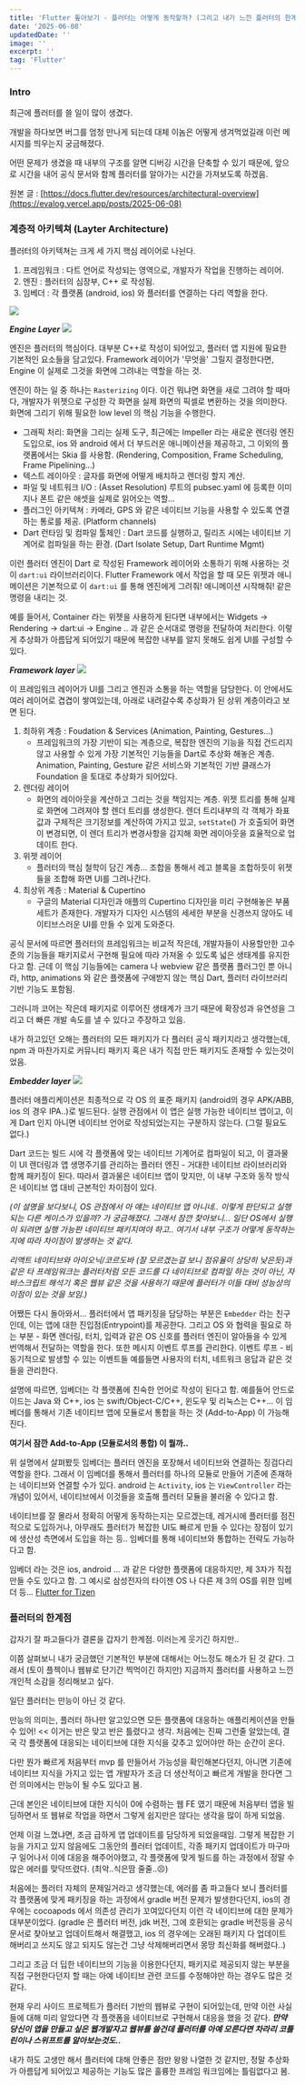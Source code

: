 ```yaml
---
title: 'Flutter 톺아보기 - 플러터는 어떻게 동작할까? (그리고 내가 느낀 플러터의 한계점.)'
date: '2025-06-08'
updatedDate: ''
image: ''
excerpt: ''
tag: 'Flutter'
---
```


### **Intro**

최근에 플러터를 쓸 일이 많이 생겼다.

개발을 하다보면 버그를 엄청 만나게 되는데 대체 이놈은 어떻게 생겨먹었길래 이런 메시지를 띄우는지 궁금해졌다.

어떤 문제가 생겼을 때 내부의 구조를 알면 디버깅 시간을 단축할 수 있기 때문에, 앞으로 시간을 내어 공식 문서와 함께 플러터를 알아가는 시간을 가져보도록 하겠음.

원본 글 : [https://docs.flutter.dev/resources/architectural-overview](https://evalog.vercel.app/posts/2025-06-08)

### **계층적 아키텍쳐 (Layter Architecture)**

플러터의 아키텍쳐는 크게 세 가지 핵심 레이어로 나뉜다.

1. 프레임워크 : 다트 언어로 작성되는 영역으로, 개발자가 작업을 진행하는 레이어.
2. 엔진 : 플러터의 심장부, C++ 로 작성됨.
3. 임베더 : 각 플랫폼 (android, ios) 와 플러터를 연결하는 다리 역할을 한다.

![](https://i.imgur.com/9E1IYwr.png)

**_Engine Layer_**
![](https://i.imgur.com/wvPbwAU.png)

엔진은 플러터의 핵심이다. 대부분 C++로 작성이 되어있고, 플러터 앱 지원에 필요한 기본적인 요소들을 담고있다. Framework 레이어가 '무엇을' 그릴지 결정한다면, Engine 이 실제로 그것을 화면에 그려내는 역할을 하는 것.

엔진이 하는 일 중 하나는 `Rasterizing` 이다. 이건 뭐냐면 화면을 새로 그려야 할 때마다, 개발자가 위젯으로 구성한 각 화면을 실제 화면의 픽셀로 변환하는 것을 의미한다. 화면에 그리기 위해 필요한 low level 의 핵심 기능을 수행한다.

- 그래픽 처리: 화면을 그리는 실제 도구, 최근에는 Impeller 라는 새로운 렌더링 엔진 도입으로, ios 와 android 에서 더 부드러운 애니메이션을 제공하고, 그 이외의 플랫폼에서는 Skia 를 사용함. (Rendering, Composition, Frame Scheduling, Frame Pipelining...)
- 텍스트 레이아웃 : 글자를 화면에 어떻게 배치하고 렌더링 할지 계산.
- 파일 및 네트워크 I/O : (Asset Resolution) 루트의 pubsec.yaml 에 등록한 이미지나 폰트 같은 애셋을 실제로 읽어오는 역할...
- 플러그인 아키텍쳐 : 카메라, GPS 와 같은 네이티브 기능을 사용할 수 있도록 연결하는 통로를 제공. (Platform channels)
- Dart 런타임 및 컴파일 툴체인 : Dart 코드를 실행하고, 릴리즈 시에는 네이티브 기계어로 컴파일을 하는 환경. (Dart Isolate Setup, Dart Runtime Mgmt)

이런 플러터 엔진이 Dart 로 작성된 Framework 레이어와 소통하기 위해 사용하는 것이 `dart:ui` 라이브러리이다. Flutter Framework 에서 작업을 할 때 모든 위젯과 애니메이션은 기본적으로 이 `dart:ui` 를 통해 엔진에게 그려줘! 애니메이션 시작해줘! 같은 명령을 내리는 것.

예를 들어서, Container 라는 위젯을 사용하게 된다면 내부에서는 Widgets -> Rendering -> dart:ui -> Engine .. 과 같은 순서대로 명령을 전달하여 처리한다. 이렇게 추상화가 아름답게 되어있기 때문에 복잡한 내부를 알지 못해도 쉽게 UI를 구성할 수 있다.

**_Framework layer_**
![](https://i.imgur.com/uKycStn.png)

이 프레임워크 레이어가 UI를 그리고 엔진과 소통을 하는 역할을 담당한다. 이 안에서도 여러 레이어로 겹겹이 쌓여있는데, 아래로 내려갈수록 추상화가 된 상위 계층이라고 보면 된다.

1. 최하위 계층 : Foudation & Services (Animation, Painting, Gestures...)
   - 프레임워크의 가장 기반이 되는 계층으로, 복잡한 엔진의 기능을 직접 건드리지 않고 사용할 수 있게 가장 기본적인 기능들을 Dart로 추상화 해놓은 계층. Animation, Painting, Gesture 같은 서비스와 기본적인 기반 클래스가 Foundation 을 토대로 추상화가 되어있다.
2. 렌더링 레이어
   - 화면의 레이아웃을 계산하고 그리는 것을 책임지는 계층. 위젯 트리를 통해 실제로 화면에 그려져야 할 렌더 트리를 생성한다. 렌더 트리내부의 각 객체가 좌표값과 구체적은 크기정보를 계산하여 가지고 있고, `setState`() 가 호출되어 화면이 변경되면, 이 렌더 트리가 변경사항을 감지해 화면 레이아웃을 효율적으로 업데이트 한다.
3. 위젯 레이어
   - 플러터의 핵심 철학이 담긴 계층... 조합을 통해서 레고 블록을 조합하듯이 위젯들을 조합해 화면 UI를 그려나간다.
4. 최상위 계층 : Material & Cupertino
   - 구글의 Material 디자인과 애플의 Cupertino 디자인을 미리 구현해놓은 부품 세트가 존재한다. 개발자가 디자인 시스템의 세세한 부분을 신경쓰지 않아도 네이티브스러운 UI를 만들 수 있게 도와준다.

공식 문서에 따르면 플러터의 프레임워크는 비교적 작은데, 개발자들이 사용할만한 고수준의 기능들을 패키지로서 구현해 필요에 따라 가져올 수 있도록 넓은 생태계를 유지한다고 함. 근데 이 핵심 기능들에는 camera 나 webview 같은 플랫폼 플러그인 뿐 아니라, http, animations 와 같은 플랫폼에 구애받지 않는 핵심 Dart, 플러터 라이브러리 기반 기능도 포함됨.

그러니까 코어는 작은데 패키지로 이루어진 생태계가 크기 때문에 확장성과 유연성을 그리고 더 빠른 개발 속도를 낼 수 있다고 주장하고 있음.

내가 하고있던 오해는 플러터의 모든 패키지가 다 플러터 공식 패키지라고 생각했는데, npm 과 마찬가지로 커뮤니티 패키지 혹은 내가 직접 만든 패키지도 존재할 수 있는것이었음.

**_Embedder layer_**
![](https://i.imgur.com/g9z4jM7.png)

플러터 애플리케이션은 최종적으로 각 OS 의 표준 패키지 (android의 경우 APK/ABB, ios 의 경우 IPA..)로 빌드된다. 실행 관점에서 이 앱은 실행 가능한 네이티브 앱이고, 이게 Dart 인지 아니면 네이티브 언어로 작성되었는지는 구분하지 않는다. (그럴 필요도 없다.)

Dart 코드는 빌드 시에 각 플랫폼에 맞는 네이티브 기계어로 컴파일이 되고, 이 결과물이 UI 렌더링과 앱 생명주기를 관리하는 플러터 엔진 - 거대한 네이티브 라이브러리와 함께 패키징이 된다. 따라서 결과물은 네이티브 앱이 맞지만, 이 내부 구조와 동작 방식은 네이티브 앱 대비 근본적인 차이점이 있다.

_*(이 설명을 보다보니, OS 관점에서 아 얘는 네이티브 앱 아니네.. 이렇게 판단되고 실행되는 다른 케이스가 있을까? 가 궁금해졌다. 그래서 잠깐 찾아보니... 일단 OS에서 실행이 되려면 실행 가능판 네이티브 패키지여야 하고.. 여기서 내부 구조가 어떻게 동작하는지에 따라 차이점이 발생하는 것 같다.*_

_*리액트 네이티브와 아이오닉/코르도바 (잘 모르겠는걸 보니 점유율이 상당히 낮은듯)과 같은 타 프레임워크는 플러터처럼 모든 코드를 다 네이티브로 컴파일 하는 것이 아닌, 자바스크립트 해석기 혹은 웹뷰 같은 것을 사용하기 때문에 플러터가 이들 대비 성능상의 이점이 있는 것을 보임.)*_

어쨌든 다시 돌아와서... 플러터에서 앱 패키징을 담당하는 부분은 `Embedder` 라는 친구인데, 이는 앱에 대한 진입점(Entrypoint)를 제공한다. 그리고 OS 와 협력을 필요로 하는 부분 - 화면 렌더링, 터치, 입력과 같은 OS 신호를 플러터 엔진이 알아들을 수 있게 번역해서 전달하는 역할을 한다. 또한 메시지 이벤트 루프를 관리한다. 이벤트 루프 - 비동기적으로 발생할 수 있는 이벤트들 예를들면 사용자의 터치, 네트워크 응답과 같은 것들을 관리한다.

설명에 따르면, 임베더는 각 플랫폼에 친숙한 언어로 작성이 된다고 함. 예를들어 안드로이드는 Java 와 C++, ios 는 swift/Object-C/C++, 윈도우 및 리눅스는 C++... 이 임베더를 통해서 기존 네이티브 앱에 모듈로서 통합을 하는 것 (Add-to-App) 이 가능해진다.

**여기서 잠깐 Add-to-App (모듈로서의 통합) 이 뭘까..**

위 설명에서 살펴봤듯 임베더는 플러터 엔진을 포장해서 네이티브와 연결하는 징검다리 역할을 한다. 그래서 이 임베더를 통해서 플러터를 하나의 모듈로 만들어 기존에 존재하는 네이티브와 연결할 수가 있다. android 는 `Activity`, ios 는 `ViewController` 라는 개념이 있어서, 네이티브에서 이것들을 호출해 플러터 모듈을 불러올 수 있다고 함.

네이티브를 잘 몰라서 정확히 어떻게 동작하는지는 모르겠는데, 레거시에 플러터를 점진적으로 도입하거나, 아무래도 플러터가 복잡한 UI도 빠르게 만들 수 있다는 장점이 있기에 생산성 측면에서 도입을 하는 등.. 임베더를 통해 네이티브와 통합하는 전략도 가능하다고 함.

임베더 라는 것은 ios, android ... 과 같은 다양한 플랫폼에 대응하지만, 제 3자가 직접 만들 수도 있다고 함. 그 예시로 삼성전자의 타이젠 OS 나 다른 제 3의 OS를 위한 임베더 등... [Flutter for Tizen](https://developer.samsung.com/smarttv/develop/native/flutter.html)

### **플러터의 한계점**

갑자기 잘 파고들다가 결론을 갑자기 한계점. 이러는게 웃기긴 하지만..

이쯤 살펴보니 내가 궁금했던 기본적인 부분에 대해서는 어느정도 해소가 된 것 같다.
그래서 (토이 플젝이나 웹뷰로 단기간 찍먹이긴 하지만) 지금까지 플러터를 사용하고 느낀 개인적 소감을 정리해보고 싶다.

일단 플러터는 만능이 아닌 것 같다.

만능의 의미는, 플러터 하나만 알고있으면 모든 플랫폼에 대응하는 애플리케이션을 만들 수 있어! << 이거는 반은 맞고 반은 틀렸다고 생각. 처음에는 진짜 그런줄 알았는데, 결국 각 플랫폼에 대응되는 네이티브에 대한 지식을 갖추고 있어야만 하는 순간이 온다.

다만 뭔가 빠르게 처음부터 mvp 를 만들어서 가능성을 확인해본다던지, 아니면 기존에 네이티브 지식을 가지고 있는 앱 개발자가 조금 더 생산적이고 빠르게 개발을 한다면 그런 의미에서는 만능이 될 수도 있다고 봄.

근데 본인은 네이티브에 대한 지식이 0에 수렴하는 웹 FE 였기 때문에 처음부터 앱을 빌딩하면서 또 웹뷰로 작업을 하면서 그렇게 쉽지만은 않다는 생각을 많이 하게 되었음.

언제 이걸 느꼈냐면, 조금 급하게 앱 업데이트를 담당하게 되었을때임. 그렇게 복잡한 기능을 가지고 있지 않음에도 그동안의 플러터 업데이트, 각종 패키지 업데이트가 마구마구 일어나서 이에 대응을 해주어야했고, 각 플랫폼에 맞게 빌드를 하는 과정에서 정말 수많은 에러를 맞닥뜨렸다. (최악..식은땀 줄줄..😣)

처음에는 플러터 자체의 문제일거라고 생각했는데, 에러를 좀 파고들다 보니 플러터를 각 플랫폼에 맞게 패키징을 하는 과정에서 gradle 버전 문제가 발생한다던지, ios의 경우에는 cocoapods 에서 의존성 관리가 꼬여있다던지 이런 각 네이티브에 대한 문제가 대부분이었다. (gradle 은 플러터 버전, jdk 버전, 그에 호환되는 gradle 버전등을 공식문서로 찾아보고 업데이트해서 해결했고, ios 의 경우에는 오래된 패키지 다 업데이트 해버리고 쓰지도 않고 되지도 않는건 그냥 삭제해버리면서 몽땅 최신화를 해버렸다..)

그리고 조금 더 딥한 네이티브의 기능을 이용한다던지, 패키지로 제공되지 않는 부분을 직접 구현한다던지 할 때는 아예 네이티브 관련 코드를 수정해야만 하는 경우도 많은 것 같다.

현재 우리 사이드 프로젝트가 플러터 기반의 웹뷰로 구현이 되어있는데, 만약 이런 사실들에 대해 미리 알았다면 각 플랫폼을 네이티브로 구현해서 대응을 했을 것 같다. **_만약 당신이 앱을 만들고 싶은 웹개발자고 웹뷰를 쓸건데 플러터를 아예 모른다면 차라리 코틀린이나 스위프트를 알아보는것도.._**

내가 하도 고생만 해서 플러터에 대해 안좋은 점만 왕왕 나열한 것 같지만, 정말 추상화가 아름답게 되어있고 제공하는 기능도 많은 훌륭한 프레임 워크임에는 틀림없다고 봄.
